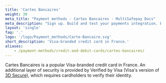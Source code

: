 ```yaml
---
title: 'Cartes Bancaires'
weight: 30
meta_title: "Payment methods - Cartes Bancaires - MultiSafepay Docs"
meta_description: "Sign up. Build and test your payments integration. Explore our products and services. Use our API Reference, SDKs, and wrappers. Get support."
layout: 'single'
faq: '.'
logo: '/logo/Payment_methods/Carte-Bancaire.svg' 
short_description: 'Visa-branded credit card in France.'
aliases:
    - /payment-methods/credit-and-debit-cards/cartes-bancaires/
---
```


Cartes Bancaires is a popular Visa-branded credit card in France. An additional layer of security is provided by Verified by Visa (Visa's version of [3D Secure](/faq/payment-regulations/about-3d-secure/)), which requires cardholders to verify their identity.


